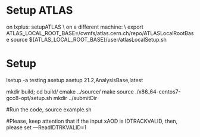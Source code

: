 # Setup ATLAS
   on lxplus: setupATLAS \\
   on a different machine: \\
   export ATLAS_LOCAL_ROOT_BASE=/cvmfs/atlas.cern.ch/repo/ATLASLocalRootBase
   source ${ATLAS_LOCAL_ROOT_BASE}/user/atlasLocalSetup.sh  

# Setup
   lsetup -a testing asetup
   asetup 21.2,AnalysisBase,latest

   mkdir build; cd build/
   cmake ../source/
   make
   source ./x86_64-centos7-gcc8-opt/setup.sh
   mkdir ../submitDir
   
#Run the code, 
   source example.sh
   

#Please, keep attention that if the input xAOD is IDTRACKVALID, then, please set 
   —ReadIDTRKVALID=1    
   